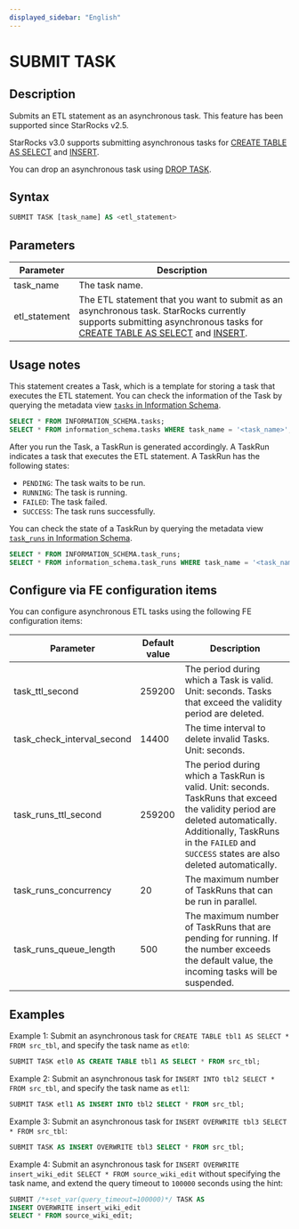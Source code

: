 ```yaml
---
displayed_sidebar: "English"
---
```


# SUBMIT TASK

## Description

Submits an ETL statement as an asynchronous task. This feature has been supported since StarRocks v2.5.

StarRocks v3.0 supports submitting asynchronous tasks for [CREATE TABLE AS SELECT](../data-definition/CREATE_TABLE_AS_SELECT.md) and [INSERT](./INSERT.md).

You can drop an asynchronous task using [DROP TASK](./DROP_TASK.md).

## Syntax

```SQL
SUBMIT TASK [task_name] AS <etl_statement>
```

## Parameters

| **Parameter** | **Description**                                              |
| ------------- | ------------------------------------------------------------ |
| task_name     | The task name.                                               |
| etl_statement | The ETL statement that you want to submit as an asynchronous task. StarRocks currently supports submitting asynchronous tasks for [CREATE TABLE AS SELECT](../data-definition/CREATE_TABLE_AS_SELECT.md) and [INSERT](./INSERT.md). |

## Usage notes

This statement creates a Task, which is a template for storing a task that executes the ETL statement. You can check the information of the Task by querying the metadata view [`tasks` in Information Schema](../../../reference/information_schema/tasks.md).

```SQL
SELECT * FROM INFORMATION_SCHEMA.tasks;
SELECT * FROM information_schema.tasks WHERE task_name = '<task_name>';
```

After you run the Task, a TaskRun is generated accordingly. A TaskRun indicates a task that executes the ETL statement. A TaskRun has the following states:

- `PENDING`: The task waits to be run.
- `RUNNING`: The task is running.
- `FAILED`: The task failed.
- `SUCCESS`: The task runs successfully.

You can check the state of a TaskRun by querying the metadata view [`task_runs` in Information Schema](../../../reference/information_schema/task_runs.md).

```SQL
SELECT * FROM INFORMATION_SCHEMA.task_runs;
SELECT * FROM information_schema.task_runs WHERE task_name = '<task_name>';
```

## Configure via FE configuration items

You can configure asynchronous ETL tasks using the following FE configuration items:

| **Parameter**              | **Default value** | **Description**                                              |
| -------------------------- | ----------------- | ------------------------------------------------------------ |
| task_ttl_second            | 259200            | The period during which a Task is valid. Unit: seconds. Tasks that exceed the validity period are deleted. |
| task_check_interval_second | 14400             | The time interval to delete invalid Tasks. Unit: seconds.    |
| task_runs_ttl_second       | 259200            | The period during which a TaskRun is valid. Unit: seconds. TaskRuns that exceed the validity period are deleted automatically. Additionally, TaskRuns in the `FAILED` and `SUCCESS` states are also deleted automatically. |
| task_runs_concurrency      | 20                | The maximum number of TaskRuns that can be run in parallel.  |
| task_runs_queue_length     | 500               | The maximum number of TaskRuns that are pending for running. If the number exceeds the default value, the incoming tasks will be suspended. |

## Examples

Example 1: Submit an asynchronous task for `CREATE TABLE tbl1 AS SELECT * FROM src_tbl`, and specify the task name as `etl0`:

```SQL
SUBMIT TASK etl0 AS CREATE TABLE tbl1 AS SELECT * FROM src_tbl;
```

Example 2: Submit an asynchronous task for `INSERT INTO tbl2 SELECT * FROM src_tbl`, and specify the task name as `etl1`:

```SQL
SUBMIT TASK etl1 AS INSERT INTO tbl2 SELECT * FROM src_tbl;
```

Example 3: Submit an asynchronous task for `INSERT OVERWRITE tbl3 SELECT * FROM src_tbl`:

```SQL
SUBMIT TASK AS INSERT OVERWRITE tbl3 SELECT * FROM src_tbl;
```

Example 4: Submit an asynchronous task for `INSERT OVERWRITE insert_wiki_edit SELECT * FROM source_wiki_edit` without specifying the task name, and extend the query timeout to `100000` seconds using the hint:

```SQL
SUBMIT /*+set_var(query_timeout=100000)*/ TASK AS
INSERT OVERWRITE insert_wiki_edit
SELECT * FROM source_wiki_edit;
```
